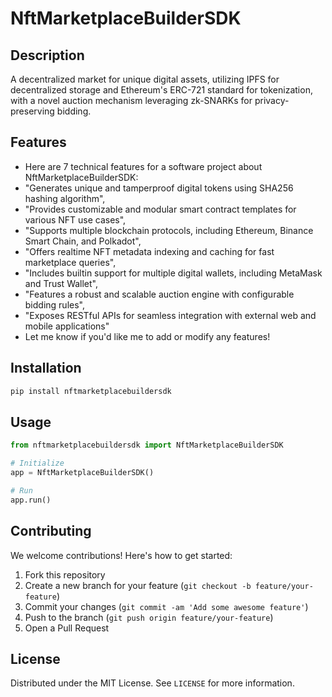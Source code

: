 # NftMarketplaceBuilderSDK

## Description

A decentralized market for unique digital assets, utilizing IPFS for decentralized storage and Ethereum's ERC-721 standard for tokenization, with a novel auction mechanism leveraging zk-SNARKs for privacy-preserving bidding.

## Features

- Here are 7 technical features for a software project about NftMarketplaceBuilderSDK:
- "Generates unique and tamperproof digital tokens using SHA256 hashing algorithm",
- "Provides customizable and modular smart contract templates for various NFT use cases",
- "Supports multiple blockchain protocols, including Ethereum, Binance Smart Chain, and Polkadot",
- "Offers realtime NFT metadata indexing and caching for fast marketplace queries",
- "Includes builtin support for multiple digital wallets, including MetaMask and Trust Wallet",
- "Features a robust and scalable auction engine with configurable bidding rules",
- "Exposes RESTful APIs for seamless integration with external web and mobile applications"
- Let me know if you'd like me to add or modify any features!
## Installation

```bash
pip install nftmarketplacebuildersdk
```

## Usage

```python
from nftmarketplacebuildersdk import NftMarketplaceBuilderSDK

# Initialize
app = NftMarketplaceBuilderSDK()

# Run
app.run()
```

## Contributing

We welcome contributions! Here's how to get started:

1. Fork this repository
2. Create a new branch for your feature (`git checkout -b feature/your-feature`)
3. Commit your changes (`git commit -am 'Add some awesome feature'`)
4. Push to the branch (`git push origin feature/your-feature`)
5. Open a Pull Request

## License

Distributed under the MIT License. See `LICENSE` for more information.
